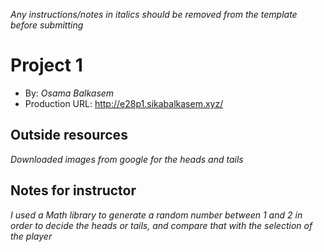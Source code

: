 *Any instructions/notes in italics should be removed from the template before submitting* 

# Project 1
+ By: *Osama Balkasem*
+ Production URL: <http://e28p1.sikabalkasem.xyz/>

## Outside resources
*Downloaded images from google for the heads and tails*

## Notes for instructor
*I used a Math library to generate a random number between 1 and 2 in order to decide the heads or tails, and compare that with the selection of the player*